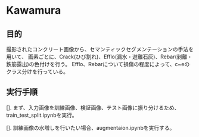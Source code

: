 # Kawamura

## 目的
撮影されたコンクリート画像から、セマンティックセグメンテーションの手法を用いて、
画素ごとに、Crack(ひび割れ)、Efflo(漏水・遊離石灰)、Rebar(剥離・鉄筋露出)の色付けを行う。
Efflo、Rebarについて損傷の程度によって、c~eのクラス分けを行っている。

## 実行手順
[]. まず、入力画像を訓練画像、検証画像、テスト画像に振り分けるため、train_test_split.ipynbを実行。

[]. 訓練画像の水増しを行いたい場合、augmentaion.ipynbを実行する。

